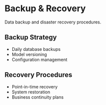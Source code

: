 # Backup & Recovery

Data backup and disaster recovery procedures.

## Backup Strategy
- Daily database backups
- Model versioning
- Configuration management

## Recovery Procedures
- Point-in-time recovery
- System restoration
- Business continuity plans
